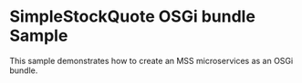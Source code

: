 # SimpleStockQuote OSGi bundle Sample

This sample demonstrates how to create an MSS microservices as an OSGi bundle.
